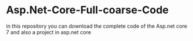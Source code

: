 # Asp.Net-Core-Full-coarse-Code
in this repository you can download the complete code of the Asp.net core 7 and also a project in asp.net core 
